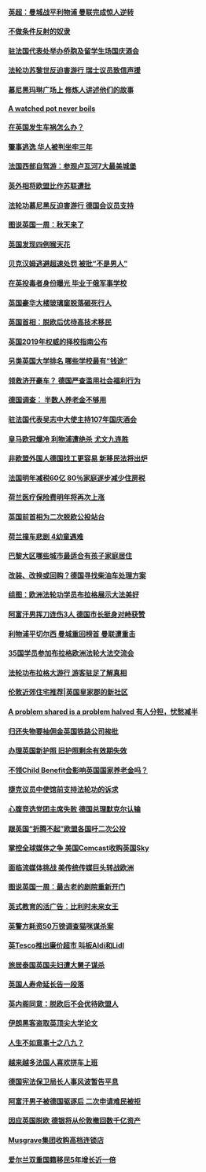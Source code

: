#### [英超：曼城战平利物浦 曼联完成惊人逆转](../pages/nsc974/n10773638.md?t=10100951) 

#### [不做条件反射的奴隶](../pages/nsc974/n10771821.md?t=10100951) 

#### [驻法国代表处举办侨胞及留学生场国庆酒会](../pages/nsc974/n10769921.md?t=10100951) 

#### [法轮功苏黎世反迫害游行 瑞士议员致信声援](../pages/nsc974/n10767250.md?t=10100951) 

#### [慕尼黑玛琳广场上 修炼人讲述他们的故事](../pages/nsc974/n10762990.md?t=10100951) 

#### [A watched pot never boils](../pages/nsc974/n10763822.md?t=10100951) 

#### [在英国发生车祸怎么办？](../pages/nsc974/n10763811.md?t=10100951) 

#### [肇事逃逸 华人被判坐牢三年](../pages/nsc974/n10763799.md?t=10100951) 

#### [法国西部自驾游：参观卢瓦河7大最美城堡](../pages/nsc974/n10760218.md?t=10100951) 

#### [英外相将欧盟比作苏联遭批](../pages/nsc974/n10761274.md?t=10100951) 

#### [法轮功慕尼黑反迫害游行 德国会议员支持](../pages/nsc974/n10760664.md?t=10100951) 

#### [图说英国一周：秋天来了](../pages/nsc974/n10761380.md?t=10100951) 

#### [英国发现四例猴天花](../pages/nsc974/n10761362.md?t=10100951) 

#### [贝克汉姆逃避超速处罚 被批“不是男人”](../pages/nsc974/n10761349.md?t=10100951) 

#### [在英投毒者身份曝光 毕业于俄军事学校](../pages/nsc974/n10761338.md?t=10100951) 

#### [英国豪华大楼玻璃窗脱落砸死行人](../pages/nsc974/n10761334.md?t=10100951) 

#### [英国首相：脱欧后优待高技术移民](../pages/nsc974/n10761323.md?t=10100951) 

#### [英国2019年权威的择校指南公布](../pages/nsc974/n10761253.md?t=10100951) 

#### [另类英国大学排名 哪些学校最有“钱途”](../pages/nsc974/n10760972.md?t=10100951) 

#### [领救济开豪车？ 德国严查滥用社会福利行为](../pages/nsc974/n10760730.md?t=10100951) 

#### [德国调查：  半数人养老金不够用](../pages/nsc974/n10760552.md?t=10100951) 

#### [驻法国代表吴志中大使主持107年国庆酒会](../pages/nsc974/n10760458.md?t=10100951) 

#### [皇马欧冠爆冷 利物浦遭绝杀 尤文九连胜](../pages/nsc974/n10759476.md?t=10100951) 

#### [非欧盟外国人德国找工更容易 新移民法将出炉](../pages/nsc974/n10758904.md?t=10100951) 

#### [法国明年减税60亿 80％家庭逐步减少住房税](../pages/nsc974/n10758112.md?t=10100951) 

#### [荷兰医疗保险费明年将再次上涨](../pages/nsc974/n10758614.md?t=10100951) 

#### [英国前首相为二次脱欧公投站台](../pages/nsc974/n10756382.md?t=10100951) 

#### [荷兰撞车悲剧 4幼童遇难](../pages/nsc974/n10758529.md?t=10100951) 

#### [巴黎大区哪些城市最适合有孩子家庭居住](../pages/nsc974/n10758451.md?t=10100951) 

#### [改装、改换或回购？德国寻找柴油车处理方案](../pages/nsc974/n10755781.md?t=10100951) 

#### [组图：欧洲法轮功学员布拉格展示大法美好](../pages/nsc974/n10756084.md?t=10100951) 

#### [阿富汗男挥刀连伤3人 德国市长挺身对峙获赞](../pages/nsc974/n10755624.md?t=10100951) 

#### [利物浦平切尔西 曼城重回榜首 曼联遭重击](../pages/nsc974/n10752442.md?t=10100951) 

#### [35国学员参加布拉格欧洲法轮大法交流会](../pages/nsc974/n10751371.md?t=10100951) 

#### [法轮功布拉格大游行 游客驻足了解真相](../pages/nsc974/n10749360.md?t=10100951) 

#### [伦敦近郊住宅推荐|英国皇家郡的新社区](../pages/nsc974/n10748402.md?t=10100951) 

#### [A problem shared is a problem halved 有人分担，忧愁减半](../pages/nsc974/n10748007.md?t=10100951) 

#### [归还失物要抽佣金英国铁路公司挨批](../pages/nsc974/n10747998.md?t=10100951) 

#### [办理英国新护照 旧护照剩余有效期失效](../pages/nsc974/n10747991.md?t=10100951) 

#### [不领Child Benefit会影响英国国家养老金吗？](../pages/nsc974/n10747977.md?t=10100951) 

#### [捷克议员中使馆前支持法轮功的诉求](../pages/nsc974/n10747691.md?t=10100951) 

#### [心腹竞选党团主席失败 德国总理默克尔认输](../pages/nsc974/n10746576.md?t=10100951) 

#### [跟英国“折腾不起”欧盟各国吁二次公投](../pages/nsc974/n10746245.md?t=10100951) 

#### [掌控全球媒体之争 美国Comcast收购英国Sky](../pages/nsc974/n10746184.md?t=10100951) 

#### [面临流媒体挑战 美传统传媒巨头转战欧洲](../pages/nsc974/n10746233.md?t=10100951) 

#### [图说英国一周：最古老的剧院重新开门](../pages/nsc974/n10746284.md?t=10100951) 

#### [英式教育的活广告：比利时未来女王](../pages/nsc974/n10746280.md?t=10100951) 

#### [英警方耗资50万镑调查猫咪谋杀案](../pages/nsc974/n10746272.md?t=10100951) 

#### [英Tesco推出廉价超市 叫板Aldi和Lidl](../pages/nsc974/n10746265.md?t=10100951) 

#### [旅居泰国英国夫妇遭大舅子谋杀](../pages/nsc974/n10746263.md?t=10100951) 

#### [英国人寿命延长告一段落](../pages/nsc974/n10746259.md?t=10100951) 

#### [英内阁同意：脱欧后不会优待欧盟人](../pages/nsc974/n10746255.md?t=10100951) 

#### [伊朗黑客盗取英顶尖大学论文](../pages/nsc974/n10746250.md?t=10100951) 

#### [人生不如意事十之八九？](../pages/nsc974/n10745399.md?t=10100951) 

#### [越来越多法国人喜欢拼车上班](../pages/nsc974/n10743007.md?t=10100951) 

#### [德国宪法保卫局长人事风波暂告平息](../pages/nsc974/n10742793.md?t=10100951) 

#### [阿富汗男子被德国驱逐后 二次申请难民被拒](../pages/nsc974/n10742927.md?t=10100951) 

#### [因应英国脱欧 德银将从伦敦撤回数千亿资产](../pages/nsc974/n10739653.md?t=10100951) 

#### [Musgrave集团收购高档连锁店](../pages/nsc974/n10740570.md?t=10100951) 

#### [爱尔兰双重国籍移民5年增长近一倍](../pages/nsc974/n10740498.md?t=10100951) 

